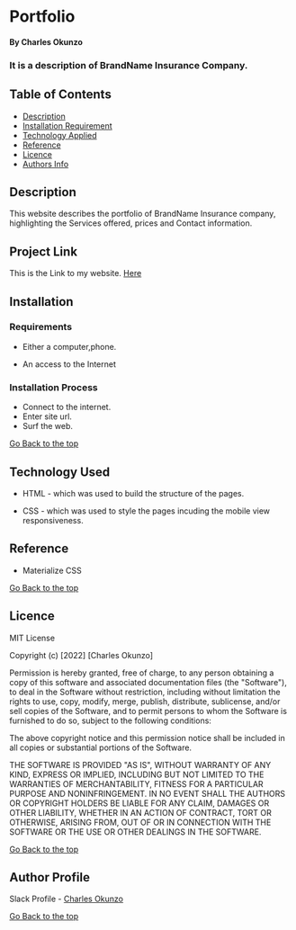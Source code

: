 # Portfolio

#### By Charles Okunzo
### It is a description of BrandName Insurance Company.

## Table of Contents

+ [Description](#description)
+ [Installation Requirement](#Installation)
+ [Technology Applied](#technology-applied)
+ [Reference](#reference)
+ [Licence](#licence)
+ [Authors Info](#author-Info)

## Description
<p>This website describes the portfolio of BrandName Insurance company, highlighting the Services offered, prices and Contact information.</p>

## Project Link
This is the Link to my website. [Here](https://charles-okunzo.github.io/pre-prep24_IP-2/)

## Installation

### Requirements

* Either a computer,phone.

* An access to the Internet

### Installation Process
* Connect to the internet.
* Enter site url.
* Surf the web. 

[Go Back to the top](#portfolio)


## Technology Used
* HTML - which was used to build the structure of the pages.

* CSS - which was used to style the pages incuding the mobile view responsiveness.

## Reference
* Materialize CSS

[Go Back to the top](#portfolio)

## Licence

MIT License

Copyright (c) [2022] [Charles Okunzo]

Permission is hereby granted, free of charge, to any person obtaining a copy
of this software and associated documentation files (the "Software"), to deal
in the Software without restriction, including without limitation the rights
to use, copy, modify, merge, publish, distribute, sublicense, and/or sell
copies of the Software, and to permit persons to whom the Software is
furnished to do so, subject to the following conditions:

The above copyright notice and this permission notice shall be included in all
copies or substantial portions of the Software.

THE SOFTWARE IS PROVIDED "AS IS", WITHOUT WARRANTY OF ANY KIND, EXPRESS OR
IMPLIED, INCLUDING BUT NOT LIMITED TO THE WARRANTIES OF MERCHANTABILITY,
FITNESS FOR A PARTICULAR PURPOSE AND NONINFRINGEMENT. IN NO EVENT SHALL THE
AUTHORS OR COPYRIGHT HOLDERS BE LIABLE FOR ANY CLAIM, DAMAGES OR OTHER
LIABILITY, WHETHER IN AN ACTION OF CONTRACT, TORT OR OTHERWISE, ARISING FROM,
OUT OF OR IN CONNECTION WITH THE SOFTWARE OR THE USE OR OTHER DEALINGS IN THE
SOFTWARE.

[Go Back to the top](#portfolio)

## Author Profile 

Slack Profile - [Charles Okunzo](CharlesOkunzo)

[Go Back to the top](#portfolio)